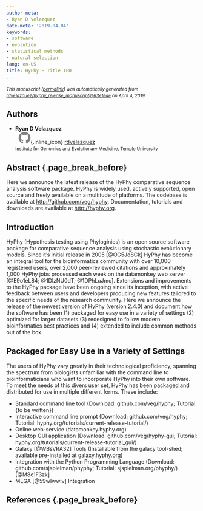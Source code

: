 ```yaml
---
author-meta:
- Ryan D Velazquez
date-meta: '2019-04-04'
keywords:
- software
- evolution
- statistical methods
- natural selection
lang: en-US
title: HyPhy - Title TBD
...
```







<small><em>
This manuscript
([permalink](https://rdvelazquez.github.io/hyphy_release_manuscript/v/63e1eaef57f4c4ec164cb88218b8138824f80970/))
was automatically generated
from [rdvelazquez/hyphy_release_manuscript@63e1eae](https://github.com/rdvelazquez/hyphy_release_manuscript/tree/63e1eaef57f4c4ec164cb88218b8138824f80970)
on April 4, 2019.
</em></small>

## Authors



+ **Ryan D Velazquez**<br>
    · ![GitHub icon](images/github.svg){.inline_icon}
    [rdvelazquez](https://github.com/rdvelazquez)<br>
  <small>
     Institute for Genomics and Evolutionary Medicine, Temple University
  </small>



## Abstract {.page_break_before}

Here we announce the latest release of the HyPhy comparative sequence analysis software package. 
HyPhy is widely used, actively supported, open source and freely available on a multitude of platforms. 
The codebase is available at http://github.com/veg/hyphy. 
Documentation, tutorials and downloads are available at http://hyphy.org.

## Introduction

HyPhy (Hypothesis testing using Phyloginies) is an open source software package for comparative sequence analysis using stochastic evolutionary models. 
Since it’s initial release in 2005 [@OG5Jd8Ck] HyPhy has become an integral tool for the bioinformatics community with over 10,000 registered users, over 2,000 peer-reviewed citations and approximately 1,000 HyPhy jobs processed each week on the datamonkey web server [@E9o1eL84; @1DlzNU0dT; @1DPhLuJmc]. 
Extensions and improvements to the HyPhy package have been ongoing since its inception, with active feedback between users and developers producing new features tailored to the specific needs of the research community. 
Here we announce the release of the newest version of HyPhy (version 2.4.0) and document how the software has been (1) packaged for easy use in a variety of settings (2) optimized for larger datasets (3) redesigned to follow modern bioinformatics best practices and (4) extended to include common methods out of the box.

## Packaged for Easy Use in a Variety of Settings

The users of HyPhy vary greatly in their technological proficiency, spanning the spectrum from biologists unfamiliar with the command line to bioinformaticians who want to incorporate HyPhy into their own software. 
To meet the needs of this divers user set, HyPhy has been packaged and distributed for use in multiple different forms. 
These include:
- Standard command line tool (Download: github.com/veg/hyphy; Tutorial: {to be written})
- Interactive command line prompt (Download: github.com/veg/hyphy; Tutorial: hyphy.org/tutorials/current-release-tutorial/)
- Online web-service (datamonkey.hyphy.org)
- Desktop GUI application (Download: github.com/veg/hyphy-gui; Tutorial: hyphy.org/tutorials/current-release-tutorial_gui/)
- Galaxy [@WBsVRA32] Tools (Installable from the galaxy tool-shed; available pre-installed at galaxy.hyphy.org)
- Integration with the Python Programming Language (Download: github.com/sjspielman/phyphy; Tutorial: sjspielman.org/phyphy/) [@M8c1F3zk]
- MEGA [@59wIwwiv] Integration

## References {.page_break_before}

<!-- Explicitly insert bibliography here -->
<div id="refs"></div>
